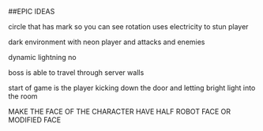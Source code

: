 ##EPIC IDEAS

circle that has mark so you can see rotation
uses electricity to stun player

dark environment with neon player and attacks and enemies

dynamic lightning no

boss is able to travel through server walls

start of game is the player kicking down the door and letting bright light into the room

MAKE THE FACE OF THE CHARACTER HAVE HALF ROBOT FACE OR MODIFIED FACE


